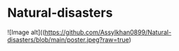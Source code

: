 # Natural-disasters
![Image alt]((https://github.com/Assylkhan0899/Natural-disasters/blob/main/poster.jpeg?raw=true)
